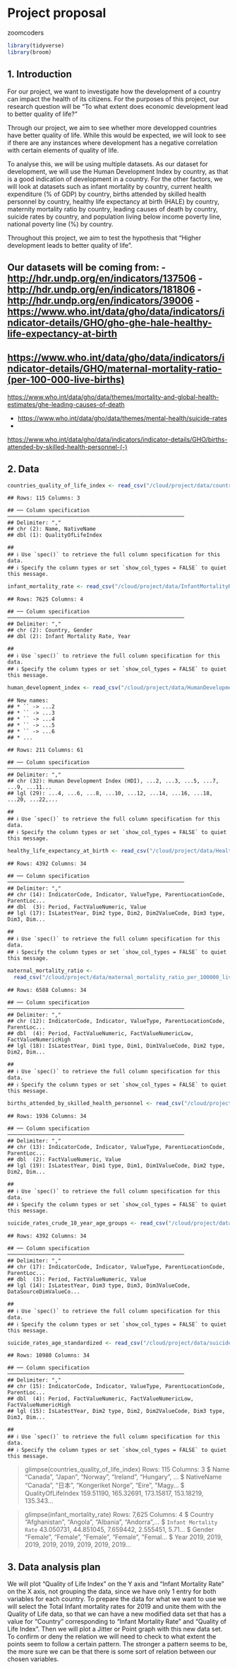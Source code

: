 Project proposal
================
zoomcoders

``` r
library(tidyverse)
library(broom)
```

## 1. Introduction

For our project, we want to investigate how the development of a country
can impact the health of its citizens. For the purposes of this project,
our research question will be “To what extent does economic development
lead to better quality of life?”

Through our project, we aim to see whether more developped countries
have better quality of life. While this would be expected, we will look
to see if there are any instances where development has a negative
correlation with certain elements of quality of life.

To analyse this, we will be using multiple datasets. As our dataset for
development, we will use the Human Development Index by country, as that
is a good indication of development in a country. For the other factors,
we will look at datasets such as infant mortality by country, current
health expenditure (% of GDP) by country, births attended by skilled
health personnel by country, healthy life expectancy at birth (HALE) by
country, maternity mortality ratio by country, leading causes of death
by country, suicide rates by country, and population living below income
poverty line, national poverty line (%) by country.

Throughout this project, we aim to test the hypothesis that “Higher
development leads to better quality of life”.

Our datasets will be coming from: -
<http://hdr.undp.org/en/indicators/137506> -
<http://hdr.undp.org/en/indicators/181806> -
<http://hdr.undp.org/en/indicators/39006> -
<https://www.who.int/data/gho/data/indicators/indicator-details/GHO/gho-ghe-hale-healthy-life-expectancy-at-birth>
-
<https://www.who.int/data/gho/data/indicators/indicator-details/GHO/maternal-mortality-ratio-(per-100-000-live-births)>
-
<https://www.who.int/data/gho/data/themes/mortality-and-global-health-estimates/ghe-leading-causes-of-death>
- <https://www.who.int/data/gho/data/themes/mental-health/suicide-rates>
-
<https://www.who.int/data/gho/data/indicators/indicator-details/GHO/births-attended-by-skilled-health-personnel-(-)>

## 2. Data

``` r
countries_quality_of_life_index <- read_csv("/cloud/project/data/countries_quality_of_life_index.18-10-2021.csv") 
```

    ## Rows: 115 Columns: 3

    ## ── Column specification ────────────────────────────────────────────────────────
    ## Delimiter: ","
    ## chr (2): Name, NativeName
    ## dbl (1): QualityOfLifeIndex

    ## 
    ## ℹ Use `spec()` to retrieve the full column specification for this data.
    ## ℹ Specify the column types or set `show_col_types = FALSE` to quiet this message.

``` r
infant_mortality_rate <- read_csv("/cloud/project/data/InfantMortalityRate.csv")
```

    ## Rows: 7625 Columns: 4

    ## ── Column specification ────────────────────────────────────────────────────────
    ## Delimiter: ","
    ## chr (2): Country, Gender
    ## dbl (2): Infant Mortality Rate, Year

    ## 
    ## ℹ Use `spec()` to retrieve the full column specification for this data.
    ## ℹ Specify the column types or set `show_col_types = FALSE` to quiet this message.

``` r
human_development_index <- read_csv("/cloud/project/data/HumanDevelopmentIndex.csv")
```

    ## New names:
    ## * `` -> ...2
    ## * `` -> ...3
    ## * `` -> ...4
    ## * `` -> ...5
    ## * `` -> ...6
    ## * ...

    ## Rows: 211 Columns: 61

    ## ── Column specification ────────────────────────────────────────────────────────
    ## Delimiter: ","
    ## chr (32): Human Development Index (HDI), ...2, ...3, ...5, ...7, ...9, ...11...
    ## lgl (29): ...4, ...6, ...8, ...10, ...12, ...14, ...16, ...18, ...20, ...22,...

    ## 
    ## ℹ Use `spec()` to retrieve the full column specification for this data.
    ## ℹ Specify the column types or set `show_col_types = FALSE` to quiet this message.

``` r
healthy_life_expectancy_at_birth <- read_csv("/cloud/project/data/Healthy_life_expectancy_at_birth.csv")
```

    ## Rows: 4392 Columns: 34

    ## ── Column specification ────────────────────────────────────────────────────────
    ## Delimiter: ","
    ## chr (14): IndicatorCode, Indicator, ValueType, ParentLocationCode, ParentLoc...
    ## dbl  (3): Period, FactValueNumeric, Value
    ## lgl (17): IsLatestYear, Dim2 type, Dim2, Dim2ValueCode, Dim3 type, Dim3, Dim...

    ## 
    ## ℹ Use `spec()` to retrieve the full column specification for this data.
    ## ℹ Specify the column types or set `show_col_types = FALSE` to quiet this message.

``` r
maternal_mortality_ratio <- 
  read_csv("/cloud/project/data/maternal_mortality_ratio_per_100000_live_births.csv")
```

    ## Rows: 6588 Columns: 34

    ## ── Column specification ────────────────────────────────────────────────────────
    ## Delimiter: ","
    ## chr (12): IndicatorCode, Indicator, ValueType, ParentLocationCode, ParentLoc...
    ## dbl  (4): Period, FactValueNumeric, FactValueNumericLow, FactValueNumericHigh
    ## lgl (18): IsLatestYear, Dim1 type, Dim1, Dim1ValueCode, Dim2 type, Dim2, Dim...

    ## 
    ## ℹ Use `spec()` to retrieve the full column specification for this data.
    ## ℹ Specify the column types or set `show_col_types = FALSE` to quiet this message.

``` r
births_attended_by_skilled_health_personnel <- read_csv("/cloud/project/data/births_attended_by_skilled_health_personnel.csv")
```

    ## Rows: 1936 Columns: 34

    ## ── Column specification ────────────────────────────────────────────────────────
    ## Delimiter: ","
    ## chr (13): IndicatorCode, Indicator, ValueType, ParentLocationCode, ParentLoc...
    ## dbl  (2): FactValueNumeric, Value
    ## lgl (19): IsLatestYear, Dim1 type, Dim1, Dim1ValueCode, Dim2 type, Dim2, Dim...

    ## 
    ## ℹ Use `spec()` to retrieve the full column specification for this data.
    ## ℹ Specify the column types or set `show_col_types = FALSE` to quiet this message.

``` r
suicide_rates_crude_10_year_age_groups <- read_csv("/cloud/project/data/suicide_rates_crude_10_year_age_groups.csv")
```

    ## Rows: 4392 Columns: 34

    ## ── Column specification ────────────────────────────────────────────────────────
    ## Delimiter: ","
    ## chr (17): IndicatorCode, Indicator, ValueType, ParentLocationCode, ParentLoc...
    ## dbl  (3): Period, FactValueNumeric, Value
    ## lgl (14): IsLatestYear, Dim3 type, Dim3, Dim3ValueCode, DataSourceDimValueCo...

    ## 
    ## ℹ Use `spec()` to retrieve the full column specification for this data.
    ## ℹ Specify the column types or set `show_col_types = FALSE` to quiet this message.

``` r
suicide_rates_age_standardized <- read_csv("/cloud/project/data/suicide_rates_age_standardized.csv")
```

    ## Rows: 10980 Columns: 34

    ## ── Column specification ────────────────────────────────────────────────────────
    ## Delimiter: ","
    ## chr (15): IndicatorCode, Indicator, ValueType, ParentLocationCode, ParentLoc...
    ## dbl  (4): Period, FactValueNumeric, FactValueNumericLow, FactValueNumericHigh
    ## lgl (15): IsLatestYear, Dim2 type, Dim2, Dim2ValueCode, Dim3 type, Dim3, Dim...

    ## 
    ## ℹ Use `spec()` to retrieve the full column specification for this data.
    ## ℹ Specify the column types or set `show_col_types = FALSE` to quiet this message.

> glimpse(countries\_quality\_of\_life\_index) Rows: 115 Columns: 3 $
> Name <chr> “Canada”, “Japan”, “Norway”, “Ireland”, “Hungary”, … $
> NativeName <chr> “Canada”, “日本”, “Kongeriket Norge”, “Eire”, "Magy…
> $ QualityOfLifeIndex <dbl> 159.51190, 165.32691, 173.15817, 153.18219,
> 135.343…

> glimpse(infant\_mortality\_rate) Rows: 7,625 Columns: 4 $ Country
> <chr> “Afghanistan”, “Angola”, “Albania”, “Andorra”,… $
> `Infant Mortality Rate` <dbl> 43.050731, 44.851045, 7.659442,
> 2.555451, 5.71… $ Gender <chr> “Female”, “Female”, “Female”, “Female”,
> "Femal… $ Year <dbl> 2019, 2019, 2019, 2019, 2019, 2019, 2019, 2019…

## 3. Data analysis plan

We will plot “Quality of Life Index” on the Y axis and “Infant Mortality
Rate” on the X axis, not grouping the data, since we have only 1 entry
for both variables for each country. To prepare the data for what we
want to use we will select the Total Infant mortality rates for 2019 and
unite them with the Quality of Life data, so that we can have a new
modified data set that has a value for “Country” corresponding to
“Infant Mortality Rate” and “Quality of Life Index”. Then we will plot a
Jitter or Point graph with this new data set. To confirm or deny the
relation we will need to check to what extent the points seem to follow
a certain pattern. The stronger a pattern seems to be, the more sure we
can be that there is some sort of relation between our chosen variables.
